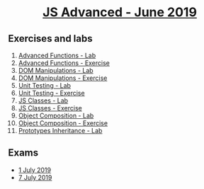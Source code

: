 
# <a href="https://softuni.bg/trainings/2346/js-advanced-june-2019"><p align="center"> JS Advanced - June 2019<p>
</a>



## Exercises and labs
1. <a href="https://github.com/PhilShishov/Software-University/tree/master/JS%20Advanced/Homeworks/01.AdvancedFunctions_Lab" > Advanced Functions - Lab</a> 
2. <a href="https://github.com/PhilShishov/Software-University/tree/master/JS%20Advanced/Homeworks/01.AdvancedFunctions_Exercise" > Advanced Functions - Exercise</a> 
3. <a href="https://github.com/PhilShishov/Software-University/tree/master/JS%20Advanced/Homeworks/02.DOM_Manipulations_Lab" > DOM Manipulations - Lab</a>
4. <a href="https://github.com/PhilShishov/Software-University/tree/master/JS%20Advanced/Homeworks/02.DOM_Manipulations_Exercise" > DOM Manipulations - Exercise</a>
5. <a href="https://github.com/PhilShishov/Software-University/tree/master/JS%20Advanced/Homeworks/03.UnitTesting_Lab" > Unit Testing - Lab</a>
6. <a href="https://github.com/PhilShishov/Software-University/tree/master/JS%20Advanced/Homeworks/03.UnitTesting_Exercise" > Unit Testing - Exercise</a>
7. <a href="https://github.com/PhilShishov/Software-University/tree/master/JS%20Advanced/Homeworks/04.JSClasses_Lab" > JS Classes - Lab</a>
8. <a href="https://github.com/PhilShishov/Software-University/tree/master/JS%20Advanced/Homeworks/04.JSClasses_Exercise" > JS Classes - Exercise</a>
9. <a href="https://github.com/PhilShishov/Software-University/tree/master/JS%20Advanced/Homeworks/05.ObjectComposition_Lab" > Object Composition - Lab</a>
10. <a href="https://github.com/PhilShishov/Software-University/tree/master/JS%20Advanced/Homeworks/05.ObjectComposition_Exercise" > Object Composition - Exercise</a>
11. <a href="https://github.com/PhilShishov/Software-University/tree/master/JS%20Advanced/Homeworks/06.PrototypesInheritance_Lab" > Prototypes Inheritance - Lab</a>

## Exams
- <a href="https://github.com/PhilShishov/Software-University/tree/master/JS%20Advanced/Exams/JSA_Exam1July2019" >1 July 2019</a>
- <a href="https://github.com/PhilShishov/Software-University/tree/master/JS%20Advanced/Exams/JSA_Exam7July2019" >7 July 2019</a>
